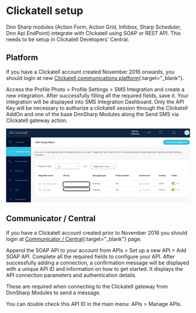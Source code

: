 # Clickatell setup

Dnn Sharp modules \(Action Form, Action Grid, Infobox, Sharp Scheduler, Dnn Api EndPoint\) integrate with Clickatell using SOAP or REST API. This needs to be setup in Clickatell Developers' Central.

## Platform

If you have a Clickatell account created November 2016 onwards, you should login at new [Clickatell communications platform](https://portal.clickatell.com/#/login){:target="_blank"}.

Access the Profile Photo &gt; Profile Settings &gt; SMS Integration and create a new integration. After successfully filling all the required fields, save it. Your integration will be displayed into SMS Integration Dashboard. Only the API Key will be necessary to authorize a clickatell session through the Clickatell AddOn and one of the base DnnSharp Modules along the Send SMS via Clickatell gateway action.

![](assets/Untitled.jpg)

## Communicator / Central

If you have a Clickatell account created prior to November 2016 you should login at [Communicator / Central](https://archive.clickatell.com/login){:target="_blank"} page.

Append the SOAP API to your account from APIs &gt; Set up a new API &gt; Add SOAP API. Complete all the required fields to configure your API. After successfully adding a connection, a confirmation message will be displayed with a unique API ID and information on how to get started. It displays the API connection parameters and authentication details.

These are required when connecting to the Clickatell gateway from DnnSharp Modules to send a message.

You can double check this API ID in the main menu: APIs &gt; Manage APIs.

